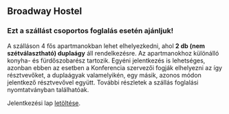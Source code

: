 <h2 class="fs-section-title">Broadway Hostel</h2>
<h3 class="fs-subtitle">Ezt a szállást csoportos foglalás esetén ajánljuk!</h3>

A szálláson 4 fős apartmanokban lehet elhelyezkedni, ahol **2 db (nem szétválasztható) duplaágy** áll rendelkezésre. Az apartmanokhoz különálló konyha- és fürdőszobarész tartozik. Egyéni jelentkezés is lehetséges, azonban ebben az esetben a Konferencia szervezői fogják elhelyezni az így résztvevőket, a duplaágyak valamelyikén, egy másik, azonos módon jelentkező résztvevővel együtt. További részletek a szállás foglalási nyomtatványban találhatóak.

Jelentkezési lap <a href="/forms/broadway-hu.docx">letöltése</a>.
